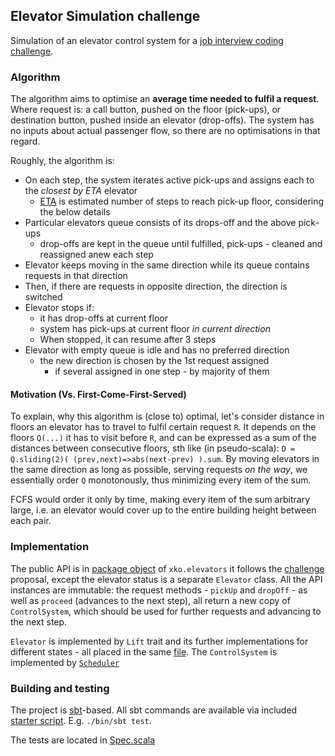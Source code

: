 Elevator Simulation challenge
-------------------
Simulation of an elevator control system for a [job interview coding challenge](Challenge.pdf). 

### Algorithm

The algorithm aims to optimise an **average time needed to fulfil a request**. Where request is:
a call button, pushed on the floor (pick-ups), or destination button, 
pushed inside an elevator (drop-offs). The system has no inputs about actual passenger 
flow, so there are no optimisations in that regard.

Roughly, the algorithm is:
* On each step, the system iterates active pick-ups and assigns each to the *closest by ETA* elevator
    *  [ETA](src/main/scala/xko/elevators/Lift.scala#L51) is estimated number of steps to reach pick-up floor,
       considering the below details
* Particular elevators queue consists of its drops-off and the above pick-ups
    * drop-offs are kept in the queue until fulfilled, pick-ups - cleaned and reassigned anew each step
* Elevator keeps moving in the same direction while its queue contains requests in that direction
* Then, if there are requests in opposite direction, the direction is switched
* Elevator stops if:
    * it has drop-offs at current floor
    * system has pick-ups at current floor *in current direction* 
    * When stopped, it can resume after 3 steps
* Elevator with empty queue is idle and has no preferred direction
    * the new direction is chosen by the 1st request assigned 
        * if several assigned in one step - by majority of them
    
    
#### Motivation (Vs. First-Come-First-Served)

To explain, why this algorithm is (close to) optimal, let's consider distance in floors an elevator has to travel 
to fulfil certain request `R`. It depends on the floors `Q(...)` it has to visit before `R`, and can be expressed 
as a sum of the distances between consecutive floors, sth like (in pseudo-scala): 
`D = Q.sliding(2)( (prev,next)=>abs(next-prev) ).sum`. By moving elevators in the same direction as long as possible, 
serving requests *on the way*, we essentially order `Q` monotonously, thus minimizing every item of the sum. 

FCFS would order it only by time, making every item of the sum arbitrary large, i.e. an elevator would cover up to the entire
building height between each pair. 

### Implementation

The public API is in [package object](/src/main/scala/xko/elevators/package.scala) of `xko.elevators` 
it follows the [challenge](Challenge.pdf) proposal, except the elevator status is a separate `Elevator` class. 
All the API instances are immutable: the request methods - `pickUp` and `dropOff` - 
as well as `proceed` (advances to the next step), all return a new copy of `ControlSystem`, 
which should be used for further requests and advancing to the next step.

`Elevator` is implemented by `Lift` trait and its further implementations for different states - all placed in 
the same [file](/src/main/scala/xko/elevators/Lift.scala). The `ControlSystem` is implemented by 
[`Scheduler`](/src/main/scala/xko/elevators/Scheduler.scala)

### Building and testing

The project is [sbt](https://www.scala-sbt.org)-based. All sbt commands are available via included [starter
script](bin/sbt). E.g. `./bin/sbt test`. 

The tests are located in [Spec.scala](/src/test/scala/xko/elevators/Spec.scala)

